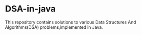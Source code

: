 # DSA-in-java
This repository contains solutions to various Data Structures And Algorithms(DSA) problems,implemented in Java.
